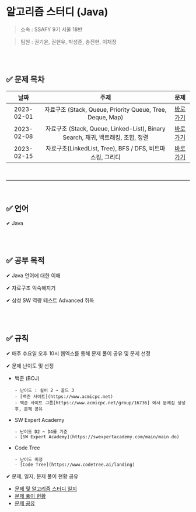 # 알고리즘 스터디 (Java)


> 소속 : SSAFY 9기 서울 18반

> 팀원 : 권기윤, 권현우, 박성준, 송진현, 이채정

<br/>
<br/>

## ✅ 문제 목차

날짜 | 주제 | 문제
:---: | :---: | :---:
2023-02-01 | 자료구조 (Stack, Queue, Priority Queue, Tree, Deque, Map) | [바로가기](https://github.com/psj98/Java_Study_Coding_18/tree/main/study/src/study_230201)
2023-02-08 | 자료구조 (Stack, Queue, Linked-List), Binary Search, 재귀, 백트래킹, 조합, 정렬 | [바로가기](https://github.com/psj98/Java_Study_Coding_18/tree/main/study/src/study_230208)
2023-02-15 | 자료구조(LinkedList, Tree), BFS / DFS, 비트마스킹, 그리디 | [바로가기](https://github.com/psj98/Java_Study_Coding_18/tree/main/study/src/study_230215)

<br/>

***
<br/>

## ✅ 언어

✔ Java

<br/>
<br/>

## ✅ 공부 목적

✔ Java 언어에 대한 이해

✔ 자료구조 익숙해지기

✔ 삼성 SW 역량 테스트 Advanced 취득

<br/>
<br/>

## ✅ 규칙

✔ 매주 수요일 오후 10시 웹엑스를 통해 문제 풀이 공유 및 문제 선정

✔ 문제 난이도 및 선정

- 백준 (BOJ)
  ```
  - 난이도 : 실버 2 ~ 골드 3
  - [백준 사이트](https://www.acmicpc.net)
  - 백준 사이트 그룹[https://www.acmicpc.net/group/16736] 에서 문제집 생성 후, 문제 공유
  ``` 
  
- SW Expert Academy
  ```
  - 난이도 D2 ~ D4를 기준
  - [SW Expert Academy](https://swexpertacademy.com/main/main.do)
  ```
  
- Code Tree
  ```
  - 난이도 미정
  - [Code Tree](https://www.codetree.ai/landing)
  ```
  
✔ 문제, 일지, 문제 풀이 현황 공유
- [문제 및 알고리즘 스터디 일지](https://enormous-maraca-354.notion.site/0861ff4590644458aabb399c5d35ffb0)
- [문제 풀이 현황](https://enormous-maraca-354.notion.site/cf7010aec21c4e68b7c28025ac6fce65)
- [문제 공유](https://enormous-maraca-354.notion.site/083507c2b97848ebb739df26797f16e0)
  
<br/>
<br/>
